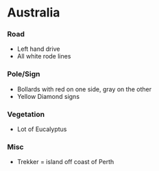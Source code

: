 # Australia

### Road

* Left hand drive
* All white rode lines

### Pole/Sign

* Bollards with red on one side, gray on the other
* Yellow Diamond signs

### Vegetation

* Lot of Eucalyptus&#x20;

### Misc

* Trekker = island off coast of Perth
